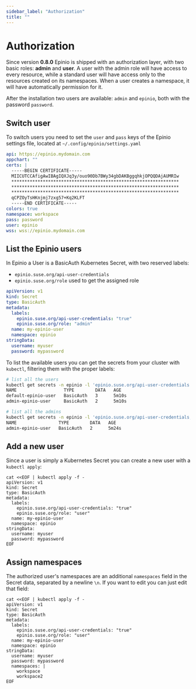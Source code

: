 ```yaml
---
sidebar_label: "Authorization"
title: ""
---
```


# Authorization

Since version **0.8.0** Epinio is shipped with an authorization layer, with two basic roles: **admin** and **user**.
A user with the admin role will have access to every resource, while a standard user will have access only to the resources created on its namespaces.
When a user creates a namespace, it will have automatically permission for it.

After the installation two users are available: `admin` and `epinio`, both with the password `password`.


## Switch user

To switch users you need to set the `user` and `pass` keys of the Epinio settings file, located at `~/.config/epinio/settings.yaml`

```yaml
api: https://epinio.mydomain.com
appchart: ""
certs: |
  -----BEGIN CERTIFICATE-----
  MIICUTCCAfigAwIBAgIQXJq3y/ouo90Db7BWy34gbDAKBggqhkjOPQQDAjAUMRIw
  ****************************************************************
  ****************************************************************
  ****************************************************************
  qCPZOyTsHKnjmj7zxg57+Kq2KLFT
  -----END CERTIFICATE-----
colors: true
namespace: workspace
pass: password
user: epinio
wss: wss://epinio.mydomain.com
```

## List the Epinio users

In Epinio a User is a BasicAuth Kubernetes Secret, with two reserved labels:

- `epinio.suse.org/api-user-credentials`
- `epinio.suse.org/role` used to get the assigned role

```yaml
apiVersion: v1
kind: Secret
type: BasicAuth
metadata:
  labels:
    epinio.suse.org/api-user-credentials: "true"
    epinio.suse.org/role: "admin"
  name: my-epinio-user
  namespace: epinio
stringData:
  username: myuser
  password: mypassword
```

To list the available users you can get the secrets from your cluster with `kubectl`, filtering them with the proper labels:

```bash
# list all the users
kubectl get secrets -n epinio -l 'epinio.suse.org/api-user-credentials'
NAME                  TYPE        DATA   AGE
default-epinio-user   BasicAuth   3      5m10s
admin-epinio-user     BasicAuth   2      5m10s
```

```bash
# list all the admins
kubectl get secrets -n epinio -l 'epinio.suse.org/api-user-credentials,epinio.suse.org/role=admin'
NAME                TYPE        DATA   AGE
admin-epinio-user   BasicAuth   2      5m24s
```

## Add a new user

Since a user is simply a Kubernetes Secret you can create a new user with a `kubectl apply`:

```
cat <<EOF | kubectl apply -f -
apiVersion: v1
kind: Secret
type: BasicAuth
metadata:
  labels:
    epinio.suse.org/api-user-credentials: "true"
    epinio.suse.org/role: "user"
  name: my-epinio-user
  namespace: epinio
stringData:
  username: myuser
  password: mypassword
EOF
```

## Assign namespaces

The authorized user's namespaces are an additional `namespaces` field in the Secret data, separated by a newline `\n`.
If you want to edit you can just edit that field:

```
cat <<EOF | kubectl apply -f -
apiVersion: v1
kind: Secret
type: BasicAuth
metadata:
  labels:
    epinio.suse.org/api-user-credentials: "true"
    epinio.suse.org/role: "user"
  name: my-epinio-user
  namespace: epinio
stringData:
  username: myuser
  password: mypassword
  namespaces: |
    workspace
    workspace2
EOF
```

